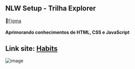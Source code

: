 ## NLW Setup - Trilha Explorer

🔗[Figma](<https://www.figma.com/file/qPUsktnQQCVusb2yVwOYWF/Habits-(e)-(Community)?node-id=75%3A128>)

#### Aprimorando conhecimentos de HTML, CSS e JavaScript

## Link site: [Habits](https://monalee-braga.github.io/nlw-setup-trilha-explorer/)

![image](https://user-images.githubusercontent.com/109317117/213821762-8715cc98-9864-463e-b694-2276475ad0cb.png)

